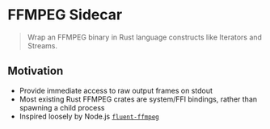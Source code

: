 # FFMPEG Sidecar

> Wrap an FFMPEG binary in Rust language constructs like Iterators and Streams.

## Motivation

- Provide immediate access to raw output frames on stdout
- Most existing Rust FFMPEG crates are system/FFI bindings, rather than spawning
  a child process
- Inspired loosely by Node.js [`fluent-ffmpeg`](https://www.npmjs.com/package/fluent-ffmpeg)
